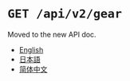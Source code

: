 `GET /api/v2/gear`
==================

Moved to the new API doc.

- [English](https://apidoc.stat.ink/v2.en.html#operation/getGear)
- [日本語](https://apidoc.stat.ink/v2.ja.html#operation/getGear)
- [简体中文](https://apidoc.stat.ink/v2.zh-hans.html#operation/getGear)
